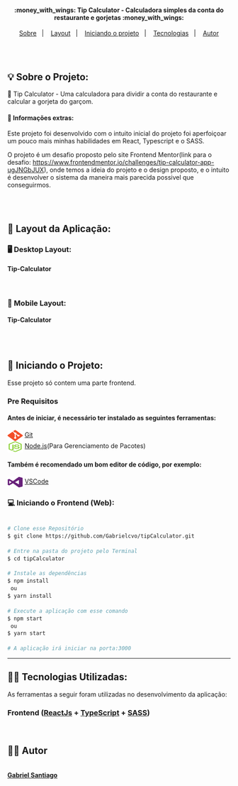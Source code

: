 <h4 align="center"> 
	:money_with_wings:  Tip Calculator - Calculadora simples da conta do restaurante e gorjetas  :money_with_wings:
</h4>

<p align="center">
  <a href="#bulb-sobre-o-projeto">Sobre</a>&nbsp;&nbsp;&nbsp;|&nbsp;&nbsp;&nbsp;
  <a href="#art-layout-da-aplicação">Layout</a>&nbsp;&nbsp;&nbsp;|&nbsp;&nbsp;&nbsp;
  <a href="#rocket-iniciando-o-projeto">Iniciando o projeto</a>&nbsp;&nbsp;&nbsp;|&nbsp;&nbsp;&nbsp;
  <a href="#man_technologist-tecnologias-utilizadas">Tecnologias</a>&nbsp;&nbsp;&nbsp;|&nbsp;&nbsp;&nbsp;
  <a href="#raising_hand_man-autor">Autor</a> 
</p>

</br>
</br>

## :bulb: Sobre o Projeto:

:shopping_cart: Tip Calculator - Uma calculadora para dividir a conta do restaurante e calcular a gorjeta do garçom.

#### :mag_right: Informações extras:

Este projeto foi desenvolvido com o intuito inicial do projeto foi aperfoiçoar um pouco mais minhas habilidades em React, Typescript e o SASS.

O projeto é um desafio proposto pelo site Frontend Mentor(link para o desafio: https://www.frontendmentor.io/challenges/tip-calculator-app-ugJNGbJUX), onde temos a ideia do projeto e o design proposto, e o intuito é desenvolver o sistema da maneira mais parecida possivel que conseguirmos. 

</br>
</br>

## :art: Layout da Aplicação:

### :desktop_computer: Desktop Layout:

#### Tip-Calculator

 <img alt="" src="https://res.cloudinary.com/dds7bsyhr/image/upload/v1675348992/tipCalculatorWeb_vphxj8.png">
 
 
### :iphone: Mobile Layout:

#### Tip-Calculator
 <img alt="" src="https://res.cloudinary.com/dds7bsyhr/image/upload/v1675349067/tipCalculatorMobile_r6tqdx.png">
 
</br>
</br>

## :rocket: Iniciando o Projeto:

Esse projeto só contem uma parte frontend.

### Pre Requisitos

#### Antes de iniciar, é necessário ter instalado as seguintes ferramentas:

<img align="center" alt="GIT" height="25" width="35" src="https://raw.githubusercontent.com/devicons/devicon/master/icons/git/git-original.svg" style="max-width:100%;"> [Git](https://git-scm.com)</img>
</br>
<img align="center" alt="NodeJS" height="25" width="35" src="https://raw.githubusercontent.com/devicons/devicon/master/icons/nodejs/nodejs-original.svg" style="max-width:100%;"> [Node.js](https://nodejs.org/en/)(Para Gerenciamento de Pacotes)</img>

#### Também é recomendado um bom editor de código, por exemplo:

<img align="center" alt="VisualStudioCode" height="25" width="35" src="https://raw.githubusercontent.com/devicons/devicon/master/icons/visualstudio/visualstudio-plain.svg" style="max-width:100%;"> [VSCode](https://code.visualstudio.com/)</img>


### :computer: Iniciando o Frontend (Web):

```bash

# Clone esse Repositório
$ git clone https://github.com/Gabrielcvo/tipCalculator.git

# Entre na pasta do projeto pelo Terminal
$ cd tipCalculator

# Instale as dependências
$ npm install
 ou
$ yarn install

# Execute a aplicação com esse comando
$ npm start
 ou
$ yarn start

# A aplicação irá iniciar na porta:3000

```

---

 
## :man_technologist: Tecnologias Utilizadas:

As ferramentas a seguir foram utilizadas no desenvolvimento da aplicação:

### **Frontend** ([ReactJs](https://reactjs.org/) + [TypeScript](https://www.typescriptlang.org/) + [SASS](https://sass-lang.com/))




</br>

## :raising_hand_man: Autor

<a href="https://github.com/Gabrielcvo">
 <br />
 	<b>Gabriel Santiago</b></a> <a href="www.linkedin.com/in/gabrielsantiagosilva" title="Gabrielcvo"></a>
 <br />
